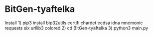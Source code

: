 # BitGen-tyaftelka
Install
1)
pip3 install bip32utils certifi chardet ecdsa idna mnemonic requests six urllib3 colored
2)
cd BitGen-tyaftelka
3)
python3 main.py
